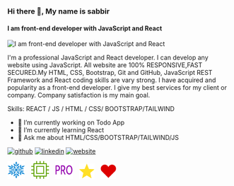 ### Hi there 👋, My name is sabbir
#### I am front-end developer with JavaScript and React
![I am front-end developer with JavaScript and React]([https://scontent.fdac80-1.fna.fbcdn.net/v/t1.15752-9/343432354_3514252095507931_7594634204502244855_n.jpg?_nc_cat=100&ccb=1-7&_nc_sid=ae9488&_nc_ohc=257c7yfjjuIAX-hzXIs&_nc_ht=scontent.fdac80-1.fna&oh=03_AdTkfO8GHrz56SpvbFRouPqHbeXqqf4oaLX5NJfmCvJU9g&oe=649AB1D8](https://letmefail.com/wp-content/uploads/2022/09/github-readme-profile-1.png))

I'm a professional JavaScript and React developer. I can develop any website using JavaScript. All website are 100% RESPONSIVE,FAST SECURED.My HTML, CSS, Bootstrap, Git and 
GitHub, JavaScript REST Framework and React coding skills are vary strong. I have acquired and popularity as a front-end developer. I give my best services for my client or  
company. Company satisfaction is my main goal.

Skills:  REACT / JS / HTML / CSS/ BOOTSTRAP/TAILWIND

- 🔭 I’m currently working on Todo App 
- 🌱 I’m currently learning React 
- 💬 Ask me about HTML/CSS/BOOTSTRAP/TAILWIND/JS 


[<img src='https://cdn.jsdelivr.net/npm/simple-icons@3.0.1/icons/github.svg' alt='github' height='40'>](https://github.com/CodingSabbir)  [<img src='https://cdn.jsdelivr.net/npm/simple-icons@3.0.1/icons/linkedin.svg' alt='linkedin' height='40'>](https://www.linkedin.com/in/https://www.linkedin.com/in/sabbir-rahman-87746a277/)  [<img src='https://cdn.jsdelivr.net/npm/simple-icons@3.0.1/icons/icloud.svg' alt='website' height='40'>](https://codingsabbir.github.io/Boostrap_5project/)  

<a href='https://archiveprogram.github.com/'><img src='https://raw.githubusercontent.com/acervenky/animated-github-badges/master/assets/acbadge.gif' width='40' height='40'></a> <a href='https://docs.github.com/en/developers'><img src='https://raw.githubusercontent.com/acervenky/animated-github-badges/master/assets/devbadge.gif' width='40' height='40'></a> <a href='https://github.com/pricing'><img src='https://raw.githubusercontent.com/acervenky/animated-github-badges/master/assets/pro.gif' width='40' height='40'></a> <a href='https://stars.github.com/'><img src='https://raw.githubusercontent.com/acervenky/animated-github-badges/master/assets/starbadge.gif' width='35' height='35'></a> <a href='https://docs.github.com/en/github/supporting-the-open-source-community-with-github-sponsors'><img src='https://raw.githubusercontent.com/acervenky/animated-github-badges/master/assets/sponsorbadge.gif' width='35' height='35'></a> 


